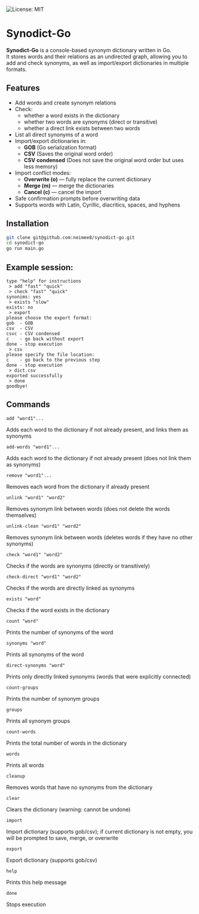 ![License: MIT](https://img.shields.io/badge/License-MIT-blue.svg)
# Synodict-Go

**Synodict-Go** is a console-based synonym dictionary written in Go.  
It stores words and their relations as an undirected graph, allowing you to add and check synonyms, as well as import/export dictionaries in multiple formats.

## Features

- Add words and create synonym relations
- Check:
  - whether a word exists in the dictionary
  - whether two words are synonyms (direct or transitive)
  - whether a direct link exists between two words
- List all direct synonyms of a word
- Import/export dictionaries in:
  - **GOB** (Go serialization format)
  - **CSV** (Saves the original word order)
  - **CSV condensed** (Does not save the original word order but uses less memory)
- Import conflict modes:
  - **Overwrite (o)** — fully replace the current dictionary
  - **Merge (m)** — merge the dictionaries
  - **Cancel (c)** — cancel the import
- Safe confirmation prompts before overwriting data
- Supports words with Latin, Cyrillic, diacritics, spaces, and hyphens

## Installation

```bash
git clone git@github.com:neimee8/synodict-go.git
cd synodict-go
go run main.go
```

## Example session:
```
type "help" for instructions
 > add "fast" "quick"
 > check "fast" "quick"
synonims: yes
 > exists "slow"
exists: no
 > export
please choose the export format:
gob  - GOB
csv  - CSV
csvc - CSV condensed
c    - go back without export
done - stop execution
 > csv
please specify the file location:
c    - go back to the previous step
done - stop execution
 > dict.csv
exported successfully
 > done
goodbye!
```

## Commands

```
add "word1"...
```
Adds each word to the dictionary if not already present, and links them as synonyms

```
add-words "word1"...
```
Adds each word to the dictionary if not already present (does not link them as synonyms)

```
remove "word1"...
```
Removes each word from the dictionary if already present

```
unlink "word1" "word2"
```
Removes synonym link between words (does not delete the words themselves)

```
unlink-clean "word1" "word2"
```
Removes synonym link between words (deletes words if they have no other synonyms)

```
check "word1" "word2"
```
Checks if the words are synonyms (directly or transitively)

```
check-direct "word1" "word2"
```
Checks if the words are directly linked as synonyms

```
exists "word"
```
Checks if the word exists in the dictionary

```
count "word"
```
Prints the number of synonyms of the word

```
synonyms "word"
```
Prints all synonyms of the word

```
direct-synonyms "word"
```
Prints only directly linked synonyms (words that were explicitly connected)

```
count-groups
```
Prints the number of synonym groups

```
groups
```
Prints all synonym groups

```
count-words
```
Prints the total number of words in the dictionary

```
words
```
Prints all words

```
cleanup
```
Removes words that have no synonyms from the dictionary

```
clear
```
Clears the dictionary (warning: cannot be undone)

```
import
```
Import dictionary (supports gob/csv); if current dictionary is not empty, you will be prompted to save, merge, or overwrite

```
export
```
Export dictionary (supports gob/csv)

```
help
```
Prints this help message

```
done
```
Stops execution
